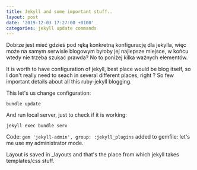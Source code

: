 ```yaml
---
title: Jekyll and some important stuff..
layout: post
date: '2019-12-03 17:27:00 +0100'
categories: jekyll update commands
---
```


Dobrze jest mieć gdzieś pod ręką konkretną konfigurację dla jekylla, więc może na samym serwisie blogowym byłoby jej najlepsze miejsce, w końcu wtedy nie trzeba szukać prawda? No to poniżej kilka ważnych elementów.

It is worth to have configuration of jekyll, best place would be blog itself, so I don't really need to seach in several different places, right ?
So few important details about all this ruby-jekyll blogging.

This let's us change configuration:

`bundle update`

And run local server, just to check if it is working:
```
jekyll exec bundle serv
```

Code:
`gem 'jekyll-admin', group: :jekyll_plugins`
added to gemfile:  let's me use my administrator mode.

Layout is saved in _layouts and that's the place from which jekyll takes templates/css stuff.
